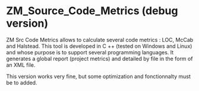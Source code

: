 # ZM_Source_Code_Metrics (debug version)
ZM Src Code Metrics allows to calculate several code metrics : LOC, McCab and Halstead. This tool is developed in C ++ (tested on Windows and Linux) and whose purpose is to support several programming languages. It generates a global report (project metrics) and detailed by file in the form of an XML file.

This version works very fine, but some optimization and fonctionnalty must be to added.
